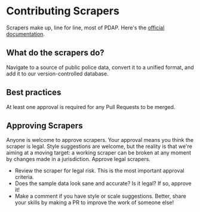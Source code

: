 # Contributing Scrapers
Scrapers make up, line for line, most of PDAP. Here's the [official documentation](https://docs.pdap.io/data-collection/write-a-data-scraper).

## What do the scrapers do?
Navigate to a source of public police data, convert it to a unified format, and add it to our version-controlled database.

## Best practices
At least one approval is required for any Pull Requests to be merged.

## Approving Scrapers
Anyone is welcome to approve scrapers. Your approval means you think the scraper is legal. Style suggestions are welcome, but the reality is that we're aiming at a moving target: a working scraper can be broken at any moment by changes made in a jurisdiction. Approve legal scrapers.

* Review the scraper for legal risk. This is the most important approval criteria.
* Does the sample data look sane and accurate? Is it legal? If so, approve it!
* Make a comment if you have style or scale suggestions. Better, share your skills by making a PR to improve the work of someone else!
